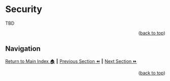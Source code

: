 Security
=============
TBD
<p align="right">(<a href="#readme-top">back to top</a>)</p>

## Navigation
[Return to Main Index 🏠](../readme.md) ‖
[Previous Section ⏪](./scaling.md) ‖ [Next Section ⏩](./cost-management.md)
<p align="right">(<a href="#readme-top">back to top</a>)</p>